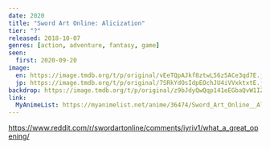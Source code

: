 ```yaml
---
date: 2020
title: "Sword Art Online: Alicization"
tier: "?"
released: 2018-10-07
genres: [action, adventure, fantasy, game]
seen:
  first: 2020-09-20
image:
  en: https://image.tmdb.org/t/p/original/vEeTQpAJkf8ztwL56z5ACe3qd7E.jpg
  jp: https://image.tmdb.org/t/p/original/7SRkYdOsIdpEOchJU4iVVxktxtE.jpg
backdrop: https://image.tmdb.org/t/p/original/z9bJdyQwQqp141eEGbaQvW1IZhR.jpg
link:
  MyAnimeList: https://myanimelist.net/anime/36474/Sword_Art_Online__Alicization
---
```


<https://www.reddit.com/r/swordartonline/comments/iyriv1/what_a_great_opening/>
